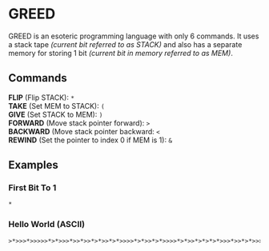 # GREED
GREED is an esoteric programming language with only 6 commands. It uses a stack tape *(current bit referred to as STACK)* and also has a separate memory for storing 1 bit *(current bit in memory referred to as MEM)*.

## Commands
**FLIP** (Flip STACK): `*`  
**TAKE** (Set MEM to STACK): `(`  
**GIVE** (Set STACK to MEM): `)`  
**FORWARD** (Move stack pointer forward): `>`  
**BACKWARD** (Move stack pointer backward: `<`  
**REWIND** (Set the pointer to index 0 if MEM is 1): `&`

## Examples
### First Bit To 1
```
*
```
### Hello World (ASCII)
```
>*>>>*>>>>>*>*>>>*>>*>>*>*>>*>*>>>>*>*>>*>*>>>>*>*>>*>*>*>*>>>*>>*>*>>>>>*>>>>>>>*>*>*>>*>*>*>>*>*>>*>*>*>*>>*>*>*>>>*>>>*>*>>*>*>>>>*>*>>>*>>>>>*>>>>>*>
```
